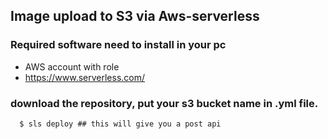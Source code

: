 ## Image upload to S3 via Aws-serverless 


### Required software need to install in your pc

- AWS account with role
- https://www.serverless.com/


### download the repository, put your s3 bucket name in .yml file. 

```
  $ sls deploy ## this will give you a post api 
```